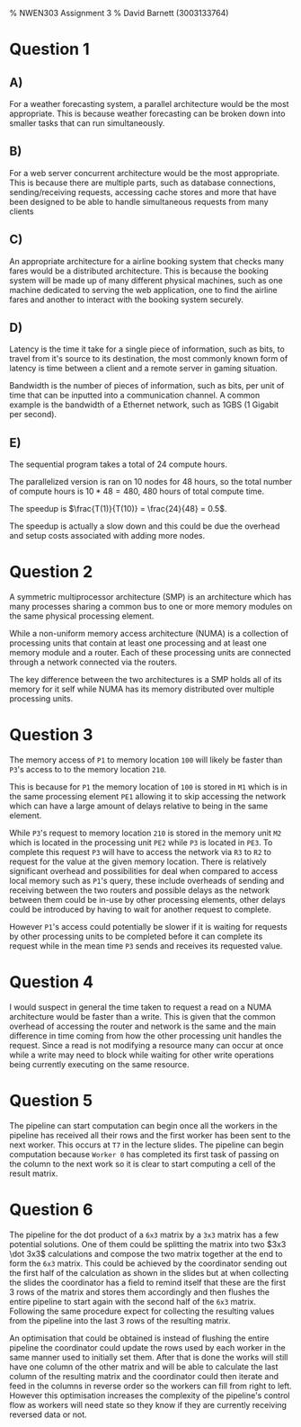 % NWEN303 Assignment 3
% David Barnett (3003133764)

# Question 1

## A)

For a weather forecasting system, a parallel architecture would be the most appropriate.
This is because weather forecasting can be broken down into smaller tasks that can
 run simultaneously.

## B)

For a web server concurrent architecture would be the most appropriate.
This is because there are multiple parts, such as database connections, sending/receiving requests,
accessing cache stores and more that have been designed to be able to handle simultaneous 
requests from many clients

## C)

An appropriate architecture for a airline booking system that checks many fares
would be a distributed architecture.
This is because the booking system will be made up of many different physical machines,
such as one machine dedicated to serving the web application, one to find the airline
fares and another to interact with the booking system securely.

## D)

Latency is the time it take for a single piece of information, such as bits, to travel from
it's source to its destination, the most commonly known form of latency is time between
a client and a remote server in gaming situation.

Bandwidth is the number of pieces of information, such as bits, per unit of
time that can be inputted into a communication channel. A common example
is the bandwidth of a Ethernet network, such as 1GBS (1 Gigabit per second).

## E)

The sequential program takes a total of 24 compute hours.

The parallelized version is ran on 10 nodes for 48 hours, so
the total number of compute hours is $10 * 48 = 480$, 480 hours 
of total compute time.

The speedup is $\frac{T(1)}{T(10)} = \frac{24}{48} = 0.5$.

The speedup is actually a slow down and this could be due the overhead
and setup costs associated with adding more nodes.

# Question 2

A symmetric multiprocessor architecture (SMP) is an architecture which has many processes
sharing a common bus to one or more memory modules on the same physical processing element.

While a non-uniform memory access architecture (NUMA) is a collection of processing units that contain
at least one processing and at least one memory module and a router. Each of these processing
units are connected through a network connected via the routers.

The key difference between the two architectures is a SMP holds all of its memory for it self
while NUMA has its memory distributed over multiple processing units.

# Question 3

The memory access of `P1` to memory location `100` will likely be faster than `P3`'s access to 
to the memory location `210`.

This is because for `P1` the memory location of `100` is stored in `M1` which is in the same processing
element `PE1` allowing it to skip accessing the network which can have a large amount of 
delays relative to being in the same element. 

While `P3`'s request to memory location `210` is stored in the memory unit `M2` which is located in
the processing unit `PE2` while `P3` is located in `PE3`. To complete this request `P3` will have
to access the network via `R3` to `R2` to request for the value at the given memory location.
There is relatively significant overhead and possibilities for deal when compared to access local memory
such as `P1`'s query, these include overheads of sending and receiving between the two routers and
possible delays as the network between them could be in-use by other processing elements, other
delays could be introduced by having to wait for another request to complete.

However `P1`'s access could potentially be slower if it is waiting for requests by other processing units
to be completed before it can complete its request while in the mean time `P3` sends and receives its
requested value.

# Question 4

I would suspect in general the time taken to request a read on a 
NUMA architecture would be faster than a write. 
This is given that the common overhead of accessing the router and network
is the same and the main difference in time coming from how the other processing unit
handles the request.
Since a read is not modifying a resource many can occur at once while a write
may need to block while waiting for other write operations being currently executing
on the same resource. 


# Question 5

The pipeline can start computation can begin once all the workers in the pipeline
has received all their rows and the first worker has been sent to the next worker.
This occurs at `T7` in the lecture slides. The pipeline can begin computation because
`Worker 0` has completed its first task of passing on the column to the next work
so it is clear to start computing a cell of the result matrix.

# Question 6

<!-- 6 rows by 3 columns -->
<!-- results in a 6x3 matrix -->

The pipeline for the dot product of a `6x3` matrix by a `3x3` matrix has a few potential
solutions. One of them could be splitting the matrix into two $3x3 \dot 3x3$ 
calculations and compose the two matrix together at the end to form the
`6x3` matrix. 
This could be achieved by the coordinator sending out the first half of the calculation
as shown in the slides but at when collecting the slides the coordinator has a field
to remind itself that these are the first 3 rows of the matrix and stores them accordingly
and then flushes the entire pipeline to start again with the second half of the `6x3` matrix.
Following the same procedure expect for collecting the resulting values from the pipeline
into the last 3 rows of the resulting matrix.

An optimisation that could be obtained is instead of flushing the entire pipeline
the coordinator could update the rows used by each worker in the same manner used
to initially set them. After that is done the works will still have one column of the
other matrix and will be able to calculate the last column of the resulting matrix
and the coordinator could then iterate and feed in the columns in reverse order so the
workers can fill from right to left. However this optimisation increases the complexity of
the pipeline's control flow as workers will need state so they know if they are currently
receiving reversed data or not.
